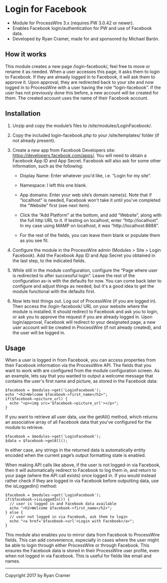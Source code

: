 # Login for Facebook

- Module for ProcessWire 3.x (requires PW 3.0.42 or newer).
- Enables Facebook login/authentication for PW and use of Facebook data.
- Developed by Ryan Cramer, made for and sponsored by Michael Barón.


## How it works

This module creates a new page /login-facebook/, feel free to move or rename it as needed.
When a user accesses this page, it asks them to login to Facebook. If they are already logged
in to Facebook, it will ask them to approve it. Upon approval, they are redirected back to your
site and now logged in to ProcessWire with a user having the role “login-facebook”. If the user
has not previously done this before, a new account will be created for them. The created account 
uses the name of their Facebook account. 


## Installation

1. Unzip and copy the module’s files to /site/modules/LoginFacebook/.

2. Copy the included login-facebook.php to your /site/templates/ folder (if not already present).

3. Create a new app from Facebook Developers site: <https://developers.facebook.com/apps/>.
   You will need to obtain a Facebook App ID and App Secret. Facebook will also ask for some
   other information, such as the following:
   
   - Display Name: Enter whatever you'd like, i.e. “Login for my site”.
     
   - Namespace: I left this one blank. 
     
   - App domains: Enter your web site’s domain name(s). Note that if “localhost” is needed, 
     Facebook won't take it until you've completed the “Website” first (see next item).
     
   - Click the “Add Platform” at the bottom, and add “Website”, along with the full http URL
     to it. If testing on localhost, enter “http://localhost". In my case using MAMP on 
     localhost, it was “http://localhost:8888”. 
       
   - For the rest of the fields, you can leave them blank or populate them as you see fit.  

4. Configure the module in the ProcessWire admin (Modules > Site > Login Facebook). Add the 
   Facebook App ID and App Secret you obtained in the last step, to the indicated fields. 
   
5. While still in the module configuration, configure the “Page where user is redirected to 
   after successful login”. Leave the rest of the configuration as-is with the defaults for now.
   You can come back later to configure and adjust things as needed, but it's a good idea to 
   get the module functional with the defaults first. 
   
5. Now lets test things out. Log out of ProcessWire (if you are logged in). Then access the 
   /login-facebook/ URL on your website where the module is installed. It should redirect to
   Facebook and ask you to login, or ask you to approve the request if you are already logged in.
   Upon login/approval, Facebook will redirect to your designated page, a new user account will
   be created in ProcessWire (if not already created), and the user will be logged in. 
   

## Usage

When a user is logged in from Facebook, you can access properties from their Facebook information
via the ProcessWire API. The fields that you want to work with are configured from the module
configuration screen. As an example, lets say that you wanted to output a welcome message that
contains the user's first name and picture, as stored in the Facebook data:

    $facebook = $modules->get('LoginFacebook');  
    echo "<h2>Welcome $facebook->first_name</h2>";
    if($facebook->picture_url) {
      echo "<p><img src='$facebook->picture_url'></p>";
    }
   
If you want to retrieve all user data, use the getAll() method, which returns an associative
array of all Facebook data that you've configured for the module to retrieve. 

    $facebook = $modules->get('LoginFacebook');  
    $data = $facebook->getAll(); 

In either case, any strings in the returned data is automatically entity encoded when the 
current page’s output formatting state is enabled. 

When making API calls like above, if the user is not logged-in via Facebook, then it will 
automatically redirect to Facebook to log them in, and return to your page (where the API call
exists) once logged in. If you would instead rather check if they are logged in via Facebook
before outputting data, use the isLoggedIn() method: 

    $facebook = $modules->get('LoginFacebook');  
    if($facebook->isLoggedIn()) {
      // user is logged in and Facebook data available
      echo "<h2>Welcome $facebook->first_name</h2>";
    } else {
      // user not logged in via Facebook, ask them to login
      echo "<a href='$facebook->url'>Login with Facebook</a>";
    }

This module also enables you to mirror data from Facebook to ProcessWire fields. This can add
convenience, especially in cases where the user might be able to login through either ProcessWire
or through Facebook. This ensures the Facebook data is stored in their ProcessWire user profile, 
even when not logged in via Facebook. This is useful for fields like email and names. 

------------

Copyright 2017 by Ryan Cramer
